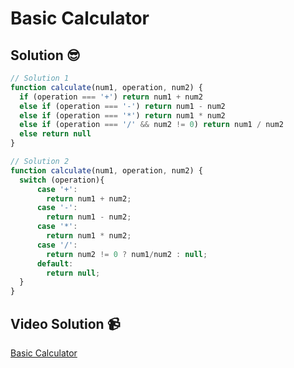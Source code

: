 # Basic Calculator

## Solution 😎

```javascript
// Solution 1
function calculate(num1, operation, num2) {
  if (operation === '+') return num1 + num2
  else if (operation === '-') return num1 - num2
  else if (operation === '*') return num1 * num2
  else if (operation === '/' && num2 != 0) return num1 / num2
  else return null
}

// Solution 2
function calculate(num1, operation, num2) {
  switch (operation){
      case '+':
        return num1 + num2;
      case '-':
        return num1 - num2;
      case '*':
        return num1 * num2;
      case '/':
        return num2 != 0 ? num1/num2 : null;
      default:
        return null;
  }
}
```

## Video Solution 📹

[Basic Calculator](https://edpuzzle.com/assignments/63c5887552527441409dbd37/watch)
